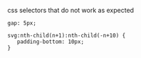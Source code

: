 css selectors that do not work as expected

```
gap: 5px;
```

```
svg:nth-child(n+1):nth-child(-n+10) {
   padding-bottom: 10px;
}
```
